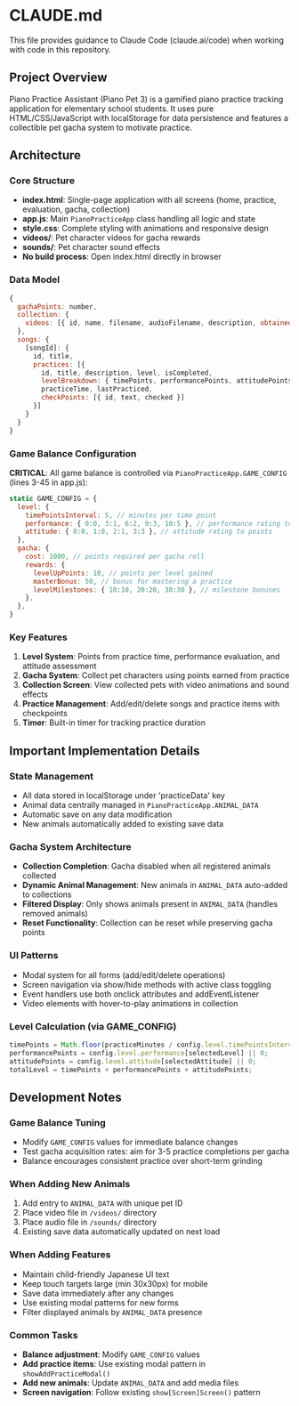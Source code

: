 # CLAUDE.md

This file provides guidance to Claude Code (claude.ai/code) when working with code in this repository.

## Project Overview

Piano Practice Assistant (Piano Pet 3) is a gamified piano practice tracking application for elementary school students. It uses pure HTML/CSS/JavaScript with localStorage for data persistence and features a collectible pet gacha system to motivate practice.

## Architecture

### Core Structure
- **index.html**: Single-page application with all screens (home, practice, evaluation, gacha, collection)
- **app.js**: Main `PianoPracticeApp` class handling all logic and state
- **style.css**: Complete styling with animations and responsive design
- **videos/**: Pet character videos for gacha rewards
- **sounds/**: Pet character sound effects
- **No build process**: Open index.html directly in browser

### Data Model
```javascript
{
  gachaPoints: number,
  collection: {
    videos: [{ id, name, filename, audioFilename, description, obtained: boolean }]
  },
  songs: {
    [songId]: {
      id, title,
      practices: [{
        id, title, description, level, isCompleted,
        levelBreakdown: { timePoints, performancePoints, attitudePoints },
        practiceTime, lastPracticed,
        checkPoints: [{ id, text, checked }]
      }]
    }
  }
}
```

### Game Balance Configuration

**CRITICAL**: All game balance is controlled via `PianoPracticeApp.GAME_CONFIG` (lines 3-45 in app.js):

```javascript
static GAME_CONFIG = {
  level: {
    timePointsInterval: 5, // minutes per time point
    performance: { 0:0, 3:1, 6:2, 9:3, 10:5 }, // performance rating to points
    attitude: { 0:0, 1:0, 2:1, 3:3 }, // attitude rating to points
  },
  gacha: {
    cost: 1000, // points required per gacha roll
    rewards: {
      levelUpPoints: 10, // points per level gained
      masterBonus: 50, // bonus for mastering a practice
      levelMilestones: { 10:10, 20:20, 30:30 }, // milestone bonuses
    },
  },
}
```

### Key Features
1. **Level System**: Points from practice time, performance evaluation, and attitude assessment
2. **Gacha System**: Collect pet characters using points earned from practice
3. **Collection Screen**: View collected pets with video animations and sound effects
4. **Practice Management**: Add/edit/delete songs and practice items with checkpoints
5. **Timer**: Built-in timer for tracking practice duration

## Important Implementation Details

### State Management
- All data stored in localStorage under 'practiceData' key
- Animal data centrally managed in `PianoPracticeApp.ANIMAL_DATA`
- Automatic save on any data modification
- New animals automatically added to existing save data

### Gacha System Architecture
- **Collection Completion**: Gacha disabled when all registered animals collected
- **Dynamic Animal Management**: New animals in `ANIMAL_DATA` auto-added to collections
- **Filtered Display**: Only shows animals present in `ANIMAL_DATA` (handles removed animals)
- **Reset Functionality**: Collection can be reset while preserving gacha points

### UI Patterns
- Modal system for all forms (add/edit/delete operations)
- Screen navigation via show/hide methods with active class toggling
- Event handlers use both onclick attributes and addEventListener
- Video elements with hover-to-play animations in collection

### Level Calculation (via GAME_CONFIG)
```javascript
timePoints = Math.floor(practiceMinutes / config.level.timePointsInterval);
performancePoints = config.level.performance[selectedLevel] || 0;
attitudePoints = config.level.attitude[selectedAttitude] || 0;
totalLevel = timePoints + performancePoints + attitudePoints;
```

## Development Notes

### Game Balance Tuning
- Modify `GAME_CONFIG` values for immediate balance changes
- Test gacha acquisition rates: aim for 3-5 practice completions per gacha
- Balance encourages consistent practice over short-term grinding

### When Adding New Animals
1. Add entry to `ANIMAL_DATA` with unique pet ID
2. Place video file in `/videos/` directory
3. Place audio file in `/sounds/` directory
4. Existing save data automatically updated on next load

### When Adding Features
- Maintain child-friendly Japanese UI text
- Keep touch targets large (min 30x30px) for mobile
- Save data immediately after any changes
- Use existing modal patterns for new forms
- Filter displayed animals by `ANIMAL_DATA` presence

### Common Tasks
- **Balance adjustment**: Modify `GAME_CONFIG` values
- **Add practice items**: Use existing modal pattern in `showAddPracticeModal()`
- **Add new animals**: Update `ANIMAL_DATA` and add media files
- **Screen navigation**: Follow existing `show[Screen]Screen()` pattern